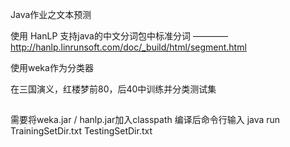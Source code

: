 Java作业之文本预测

使用 HanLP 支持java的中文分词包中标准分词
————http://hanlp.linrunsoft.com/doc/_build/html/segment.html

使用weka作为分类器

在三国演义，红楼梦前80，后40中训练并分类测试集

##
需要将weka.jar / hanlp.jar加入classpath
编译后命令行输入 java run TrainingSetDir.txt TestingSetDir.txt
